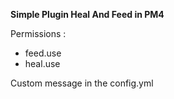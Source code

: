 **Simple Plugin Heal And Feed in PM4**

Permissions :
- feed.use
- heal.use

Custom message in the config.yml

